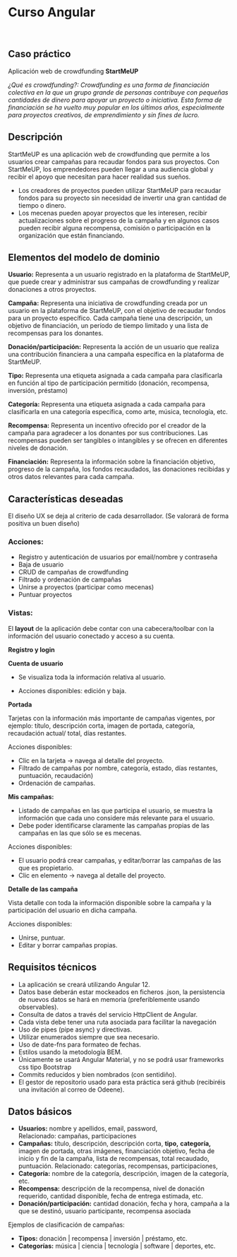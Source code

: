 # Curso Angular
<br>

## Caso práctico

Aplicación web de crowdfunding **StartMeUP**

*¿Qué es crowdfunding?: Crowdfunding es una forma de financiación colectiva en la que un grupo grande de personas contribuye con pequeñas cantidades de dinero para apoyar un proyecto o iniciativa. Esta forma de financiación se ha vuelto muy popular en los últimos años, especialmente para proyectos creativos, de emprendimiento y sin fines de lucro.*


## Descripción

StartMeUP es una aplicación web de crowdfunding que permite a los usuarios crear campañas para recaudar fondos para sus proyectos. Con StartMeUP, los emprendedores pueden llegar a una audiencia global y recibir el apoyo que necesitan para hacer realidad sus sueños.

- Los creadores de proyectos pueden utilizar StartMeUP para recaudar fondos para su proyecto sin necesidad de invertir una gran cantidad de tiempo o dinero.
- Los mecenas pueden apoyar proyectos que les interesen, recibir actualizaciones sobre el progreso de la campaña y en algunos casos pueden recibir alguna recompensa, comisión o participación en la organización que están financiando.


## Elementos del modelo de dominio

**Usuario:** Representa a un usuario registrado en la plataforma de StartMeUP, que puede crear y administrar sus campañas de crowdfunding y realizar donaciones a otros proyectos.

**Campaña:** Representa una iniciativa de crowdfunding creada por un usuario en la plataforma de StartMeUP, con el objetivo de recaudar fondos para un proyecto específico. Cada campaña tiene una descripción, un objetivo de financiación, un período de tiempo limitado y una lista de recompensas para los donantes.

**Donación/participación:** Representa la acción de un usuario que realiza una contribución financiera a una campaña específica en la plataforma de StartMeUP.

**Tipo:** Representa una etiqueta asignada a cada campaña para clasificarla en función al tipo de participación permitido (donación, recompensa, inversión, préstamo)

**Categoría:** Representa una etiqueta asignada a cada campaña para clasificarla en una categoría específica, como arte, música, tecnología, etc.

**Recompensa:** Representa un incentivo ofrecido por el creador de la campaña para agradecer a los donantes por sus contribuciones. Las recompensas pueden ser tangibles o intangibles y se ofrecen en diferentes niveles de donación.

**Financiación:** Representa la información sobre la financiación objetivo, progreso de la campaña, los fondos recaudados, las donaciones recibidas y otros datos relevantes para cada campaña.

## Características deseadas 

El diseño UX se deja al criterio de cada desarrollador. (Se valorará de forma positiva un buen diseño)

### Acciones:
- Registro y autenticación de usuarios por email/nombre y contraseña
- Baja de usuario
- CRUD de campañas de crowdfunding
- Filtrado y ordenación de campañas
- Unirse a proyectos (participar como mecenas)
- Puntuar proyectos

### Vistas:
	
El **layout** de la aplicación debe contar con una cabecera/toolbar con la información del usuario conectado y acceso a su cuenta.

**Registro y login**

**Cuenta de usuario**

- Se visualiza toda la información relativa al usuario.

- Acciones disponibles: edición y baja.

**Portada**

Tarjetas con la información más importante de campañas vigentes, por ejemplo: título, descripción corta, imagen de portada, categoría, recaudación actual/ total, días restantes.

Acciones disponibles:
- Clic en la tarjeta →  navega al detalle del proyecto.
- Filtrado de campañas por nombre, categoría, estado, días restantes, puntuación, recaudación)
- Ordenación de campañas.

**Mis campañas:**

- Listado de campañas en las que participa el usuario, se muestra la información que cada uno considere más relevante para el usuario.
- Debe poder identificarse claramente las campañas propias de las campañas en las que sólo se es mecenas.

Acciones disponibles:
- El usuario podrá crear campañas, y editar/borrar las campañas de las que es propietario.
- Clic en elemento → navega al detalle del proyecto.

**Detalle de las campaña**

Vista detalle con toda la información disponible sobre la campaña y la participación del usuario en dicha campaña.

Acciones disponibles:
- Unirse, puntuar.
- Editar y borrar campañas propias.

## Requisitos técnicos

- La aplicación se creará utilizando Angular 12.
- Datos base deberán estar mockeados en ficheros .json, la persistencia de nuevos datos se hará en memoria (preferiblemente usando observables).
- Consulta de datos a través del servicio HttpClient de Angular.
- Cada vista debe tener una ruta asociada para facilitar la navegación
- Uso de pipes (pipe async) y directivas. 
- Utilizar enumerados siempre que sea necesario.
- Uso de date-fns para formateo de fechas.
- Estilos usando la metodología BEM.
- Únicamente se usará Angular Material, y no se podrá usar frameworks css tipo Bootstrap
- Commits reducidos y bien nombrados (con sentidiño).
- El gestor de repositorio usado para esta práctica será github (recibiréis una invitación al correo de Odeene).

## Datos básicos

- **Usuarios:** nombre y apellidos, email, password,  
    Relacionado: campañas, participaciones
- **Campañas:** título, descripción, descripción corta, **tipo,** **categoría,** imagen de portada, otras imágenes, financiación objetivo, fecha de inicio y fin de la campaña, lista de recompensas, total recaudado, puntuación.
    Relacionado: categorías, recompensas, participaciones,
- **Categoría:** nombre de la categoría, descripción, imagen de la categoría, etc.
- **Recompensa:** descripción de la recompensa, nivel de donación requerido, cantidad disponible, fecha de entrega estimada, etc.
- **Donación/participación:** cantidad donación, fecha y hora, campaña a la que se destinó, usuario participante, recompensa asociada

Ejemplos de clasificación de campañas:

- **Tipos:** donación | recompensa | inversión | préstamo, etc.
- **Categorías:** música | ciencia | tecnología | software | deportes, etc.
